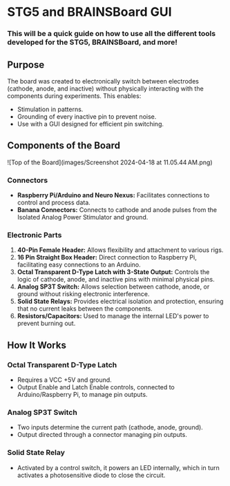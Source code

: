 # STG5 and BRAINSBoard GUI
### This will be a quick guide on how to use all the different tools developed for the STG5, BRAINSBoard, and more!

## Purpose

The board was created to electronically switch between electrodes (cathode, anode, and inactive) without physically interacting with the components during experiments. This enables:
- Stimulation in patterns.
- Grounding of every inactive pin to prevent noise.
- Use with a GUI designed for efficient pin switching.

## Components of the Board
![Top of the Board](images/Screenshot 2024-04-18 at 11.05.44 AM.png)
### Connectors
- **Raspberry Pi/Arduino and Neuro Nexus:** Facilitates connections to control and process data.
- **Banana Connectors:** Connects to cathode and anode pulses from the Isolated Analog Power Stimulator and ground.

### Electronic Parts
1. **40-Pin Female Header:** Allows flexibility and attachment to various rigs.
2. **16 Pin Straight Box Header:** Direct connection to Raspberry Pi, facilitating easy connections to an Arduino.
3. **Octal Transparent D-Type Latch with 3-State Output:** Controls the logic of cathode, anode, and inactive pins with minimal physical pins.
4. **Analog SP3T Switch:** Allows selection between cathode, anode, or ground without risking electronic interference.
5. **Solid State Relays:** Provides electrical isolation and protection, ensuring that no current leaks between the components.
6. **Resistors/Capacitors:** Used to manage the internal LED's power to prevent burning out.

## How It Works

### Octal Transparent D-Type Latch
- Requires a VCC +5V and ground.
- Output Enable and Latch Enable controls, connected to Arduino/Raspberry Pi, to manage pin outputs.

### Analog SP3T Switch
- Two inputs determine the current path (cathode, anode, ground).
- Output directed through a connector managing pin outputs.

### Solid State Relay
- Activated by a control switch, it powers an LED internally, which in turn activates a photosensitive diode to close the circuit.

